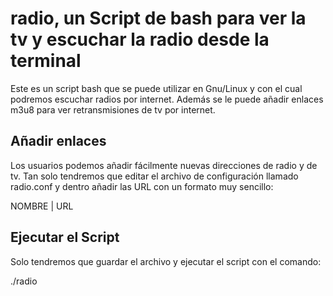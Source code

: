 # radio, un Script de bash para ver la tv y escuchar la radio desde la terminal
Este es un script bash que se puede utilizar en Gnu/Linux y con el cual podremos escuchar radios por internet. Además se le puede añadir enlaces m3u8 para ver retransmisiones de tv por internet.

## Añadir enlaces
Los usuarios podemos añadir fácilmente nuevas direcciones de radio y de tv. Tan solo tendremos que editar el archivo de configuración llamado radio.conf y dentro añadir las URL con un formato muy sencillo:

  NOMBRE | URL
  
## Ejecutar el Script
Solo tendremos que guardar el archivo y ejecutar el script con el comando:

./radio
